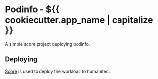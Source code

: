# Podinfo - ${{ cookiecutter.app_name | capitalize }}

A simple score project deploying podinfo.

## Deploying

[Score](https://score.dev/) is used to deploy the workload to humanitec.
